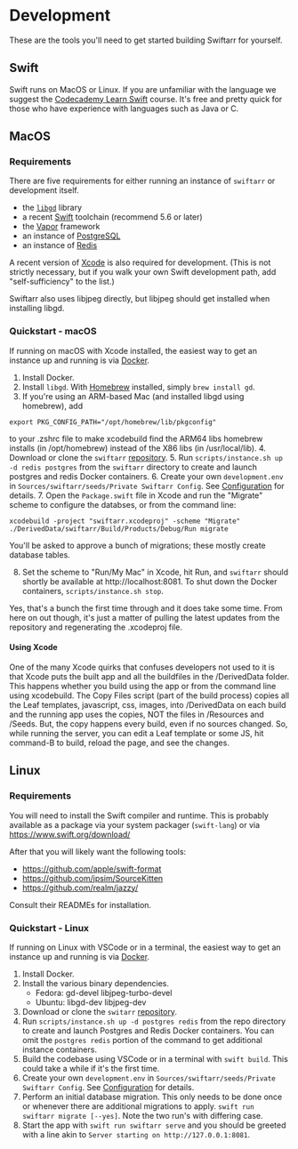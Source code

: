 Development
===========

These are the tools you'll need to get started building Swiftarr for yourself.

Swift
-----
Swift runs on MacOS or Linux. If you are unfamiliar with the language we suggest the [Codecademy Learn Swift](https://www.codecademy.com/learn/learn-swift) course.
It's free and pretty quick for those who have experience with languages such as Java or C.

MacOS
-----

### Requirements

There are five requirements for either running an instance of `swiftarr` or development itself.

* the [`libgd`](http://libgd.github.io) library
* a recent [Swift](https://swift.org) toolchain (recommend 5.6 or later)
* the [Vapor](http://vapor.codes) framework
* an instance of [PostgreSQL](https://www.postgresql.org)
* an instance of [Redis](https://redis.io)

A recent version of [Xcode](https://apps.apple.com/us/app/xcode/id497799835?mt=12) is also required for
development. (This is not strictly necessary, but if you walk your own Swift development path, add
"self-sufficiency" to the list.)

Swiftarr also uses libjpeg directly, but libjpeg should get installed when installing libgd.

### Quickstart - macOS

If running on macOS with Xcode installed, the easiest way to get an instance up and running is via
[Docker](https://www.docker.com/products/docker-desktop).

1. Install Docker.
2. Install `libgd`. With [Homebrew](https://brew.sh) installed, simply `brew install gd`.
3. If you're using an ARM-based Mac (and installed libgd using homebrew), add 

```shell
export PKG_CONFIG_PATH="/opt/homebrew/lib/pkgconfig"
```

to your .zshrc file to make xcodebuild find the ARM64 libs homebrew installs (in /opt/homebrew) instead of the X86 libs (in /usr/local/lib).
4. Download or clone the `swiftarr` [repository](https://github.com/jocosocial/swiftarr).
5. Run `scripts/instance.sh up -d redis postgres` from the `swiftarr` directory to create and launch postgres and redis
Docker containers.
6. Create your own `development.env` in `Sources/swiftarr/seeds/Private Swiftarr Config`. See [Configuration](configuration.html) for details.
7. Open the `Package.swift` file in Xcode and run the "Migrate" scheme to configure the databses, or from the command line:

```shell
xcodebuild -project "swiftarr.xcodeproj" -scheme "Migrate"
./DerivedData/swiftarr/Build/Products/Debug/Run migrate
```

You'll be asked to approve a bunch of migrations; these mostly create database tables. 

8. Set the scheme to "Run/My Mac" in Xcode, hit Run, and `swiftarr` should shortly be available at http://localhost:8081.
To shut down the Docker containers, `scripts/instance.sh stop`.

Yes, that's a bunch the first time through and it does take some time. From here on out though, it's just a matter of
pulling the latest updates from the repository and regenerating the .xcodeproj file.

#### Using Xcode

One of the many Xcode quirks that confuses developers not used to it is that Xcode puts the built app and all the buildfiles
in the /DerivedData folder. This happens whether you build using the app or from the command line using xcodebuild. 
The Copy Files script (part of the build process) copies all the Leaf templates, javascript, css, images, into /DerivedData
on each build and the running app uses the copies, NOT the files in /Resources and /Seeds. But, the copy happens every build,
even if no sources changed. So, while running the server, you can edit a Leaf template or some JS, hit command-B to build, 
reload the page, and see the changes. 

Linux
-----

### Requirements

You will need to install the Swift compiler and runtime. This is probably available as a package
via your system packager (`swift-lang`) or via https://www.swift.org/download/

After that you will likely want the following tools:
* https://github.com/apple/swift-format
* https://github.com/jpsim/SourceKitten
* https://github.com/realm/jazzy/

Consult their READMEs for installation.

### Quickstart - Linux
If running on Linux with VSCode or in a terminal, the easiest way to get an instance up and running is via
[Docker](https://www.docker.com/products/docker-desktop).

1. Install Docker.
2. Install the various binary dependencies.
    * Fedora: gd-devel libjpeg-turbo-devel
    * Ubuntu: libgd-dev libjpeg-dev
3. Download or clone the `switarr` [repository](https://github.com/jocosocial/swiftarr).
4. Run `scripts/instance.sh up -d postgres redis` from the repo directory to create and launch Postgres and Redis
Docker containers. You can omit the `postgres redis` portion of the command to get additional instance containers.
5. Build the codebase using VSCode or in a terminal with `swift build`. This could take a while if it's the first time.
6. Create your own `development.env` in `Sources/swiftarr/seeds/Private Swiftarr Config`. See [Configuration](configuration.html) for details.
7. Perform an initial database migration. This only needs to be done once or whenever there are additional migrations to apply. `swift run swiftarr migrate [--yes]`. Note the two run's with differing case.
8. Start the app with `swift run swiftarr serve` and you should be greeted with a line akin to `Server starting on http://127.0.0.1:8081`.
